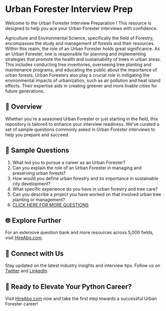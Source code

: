 # Urban Forester Interview Prep

Welcome to the Urban Forester Interview Preparation ! This resource is designed to help you ace your Urban Forester interviews with confidence.

Agriculture and Environmental Science, specifically the field of Forestry, encompasses the study and management of forests and their resources. Within this realm, the role of an Urban Forester holds great significance. As an Urban Forester, one is responsible for planning and implementing strategies that promote the health and sustainability of trees in urban areas. This includes conducting tree inventories, overseeing tree planting and maintenance programs, and educating the public about the importance of urban forests. Urban Foresters also play a crucial role in mitigating the environmental impacts of urbanization, such as air pollution and heat island effects. Their expertise aids in creating greener and more livable cities for future generations.

## 🚀 Overview

Whether you're a seasoned Urban Forester or just starting in the field, this repository is tailored to enhance your interview readiness. We've curated a set of sample questions commonly asked in Urban Forester interviews to help you prepare and succeed.

## 📝 Sample Questions

1. What led you to pursue a career as an Urban Forester?
2. Can you explain the role of an Urban Forester in managing and preserving urban forests?
3. How would you define urban forestry and its importance in sustainable city development?
4. What specific experience do you have in urban forestry and tree care?
5. Can you describe a project you have worked on that involved urban tree planting or management?
6. [CLICK HERE FOR MORE QUESTIONS](https://hireabo.com/job/10_2_5/Urban%20Forester)

## 🌐 Explore Further

For an extensive question bank and more resources across 5,000 fields, visit [HireAbo.com](https://www.hireabo.com).

## 📱 Connect with Us

Stay updated on the latest industry insights and interview tips. Follow us on [Twitter](https://twitter.com/hireabo) and [LinkedIn](https://www.linkedin.com/in/hire-abo-3609972a8/).

## 🚀 Ready to Elevate Your Python Career?

Visit [HireAbo.com](https://www.hireabo.com) now and take the first step towards a successful Urban Forester career!